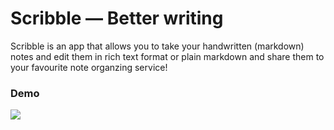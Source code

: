 # Scribble –– Better writing

Scribble is an app that allows you to take your handwritten (markdown) notes and edit them in rich text format or plain markdown and share them to your favourite note organzing service!

### Demo

<img src="scribble.gif" />
